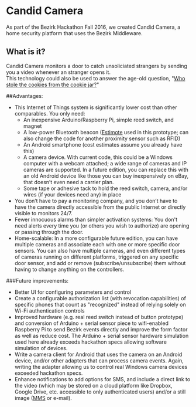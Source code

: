 # Candid Camera
As part of the Bezirk Hackathon Fall 2016, we created Candid Camera, a home security platform that uses the Bezirk Middleware.

## What is it?
Candid Camera monitors a door to catch unsoliciated strangers by sending you a video whenever an stranger opens it.  
This technology could also be used to answer the age-old question, "[Who stole the cookies from the cookie jar?](https://en.wikipedia.org/wiki/Who_Stole_the_Cookie_from_the_Cookie_Jar%3F)"

##Advantages:
 - This Internet of Things system is significantly lower cost than other comparables.  You only need:  
   - An inexpensive Arduino/Raspberry Pi, simple reed switch, and magnet  
   - A low-power Bluetooth beacon ([Estimote](http://estimote.com/#get-beacons-section) used in this prototype; can also change the code for another proximity sensor such as RFID)
   - An Android smartphone (cost estimates assume you already have this)
   - A camera device.  With current code, this could be a Windows computer with a webcam attached; a wide range of cameras and IP cameras are supported.  In a future edition, you can replace this with an old Android device like those you can buy inexpensively on eBay, that doesn’t even need a carrier plan.  
   - Some tape or adhesive tack to hold the reed switch, camera, and/or wires (if your devices need any) in place
 - You don’t have to pay a monitoring company, and you don’t have to have the camera directly accessible from the public Internet or directly visible to monitors 24/7.
 - Fewer innocuous alarms than simpler activation systems:  You don't need alerts every time you (or others you wish to authorize) are opening or passing through the door. 
 - Home-scalable: In a more configurable future edition, you can have multiple cameras and associate each with one or more specific door sensors.  You can also have multiple cameras, and even different types of cameras running on different platforms, triggered on any specific door sensor, and add or remove (subscribe/unsubscribe) them without having to change anything on the controllers. 

###Future improvements:
 - Better UI for configuring parameters and control
 - Create a configurable authorization list (with revocation capabilities) of specific phones that count as "recognized" instead of relying solely on Wi-Fi authentication controls
 - Improved hardware (e.g. real reed switch instead of button prototype) and conversion of Arduino + serial sensor piece to wifi-enabled Raspberry Pi to send Bezirk events directly and improve the form factor as well as reduce cost.  The Arduino + serial sensor hardware simulation used here already exceeds hackathon specs allowing software simulation of devices.
 - Write a camera client for Android that uses the camera on an Android device, and/or other adapters that can process camera events.  Again, writing the adapter allowing us to control real Windows camera devices exceeded hackathon specs.
 - Enhance notifications to add options for SMS, and include a direct link to the video (which may be stored on a cloud platform like Dropbox, Google Drive, etc. accessible to only authenticated users) and/or a still image ([MMS](https://en.wikipedia.org/wiki/Multimedia_Messaging_Service) or e-mail).


